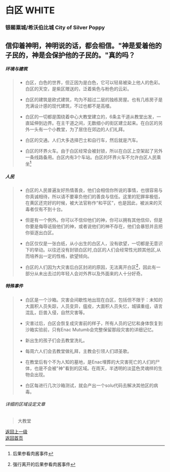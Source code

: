 # 白区 WHITE
### 银罂粟城/希沃伯比城   City of Silver Poppy

信仰着神明，神明说的话，都会相信。"神是爱着他的子民的，神是会保护他的子民的。"真的吗？  
------
  
##### 环境与建筑

> - 白区，白色的世界，但正因为是白色，它可以轻易被染上他人的色彩。白区的天空，是紫区赠送的，泛着紫色与粉色的云彩。  
>   
> - 白区的建筑是欧式建筑，均为不超过二层的独栋房屋。也有几栋房子是充满设计感的现代建筑，不过也都不是高楼。    
> 
> - 白区的一切都是围绕着中心大教堂建立的，6条主干道从教堂出发，一直延伸到边界。在主干道之间，无数细小的街区建立起来。在白区的另外一头有一个小教堂，为了居住在郊边的人们礼拜。  
>   
> - 白区的交通。人们大多选择巴士和自行车，然后就是汽车。  
> 
> - 白区的环界火车。由于白区经常会被封锁，所以在白区上空架起了另外一条线路备用。白区内有3个车站。白区的环界火车不允许白区人民乘坐[^1]  

  
##### 人民
> - 白区的人民普遍友好热情善良，他们会相信你所说的事情，也很容易与你真诚相待，所以请不要辜负他们的善良与信任。这里的犯罪率极低，在黄区还完好的时候，被大法官称作“和平区”，也是因此，被派来的灭毒者仅有不到十台。  
>   
> - 但是有一个例外。你可以不信仰他们的神，你可以拥有其他信仰，但是你要是侮辱诋毁他们的神，或者说他们的神不存在，他们会暴怒并且把你驱逐出白区。  
> 
> - 白区仅仅是一张白纸，从小出生的白区人，没有欲望，一切都是无意识下的举动。以往还没有封锁白区时,白区的人们会经常性光顾其他区,从而培养出一定的性格，欲望倾向。 
> 
> - 白区的人们因为大灾害后白区封闭的原因，无法离开白区[^2]，因此有一部分从未出去过的年轻人会对外界以及外面来的人十分好奇。  
  
  
##### 特殊事件
> - 白区是一个沙箱。灾害会间歇性地出现在白区，包括但不限于：未知的大面积人员失踪，人员变异，瘟疫，大面积人员失忆，城镇重组，语言混乱，巨兽入侵，自然灾害等。  
> 
> - 灾害过后，白区会恢复成灾害前的样子，所有人员的记忆和身体恢复到沙箱实验前，只有Enac Mutumb会完整保留那段灾害的详细记忆。  
> 
> - 新出生的孩子们会去教堂洗礼。  
> 
> - 每周六人们会去教堂做礼拜，主教会引领人们颂圣歌。  
> 
> - 在教堂后有个不为人知的墓地，是Enac埋葬的大灾害死亡的人们的尸体，也是不会被"神"看到的区域。在雨天，半透明的淡蓝色灵魂样的生物会出现。  
> 
> - 白区每进行几次沙箱测试，就会产出一个solu代码去解决其他区的病毒。
  
###### 详细的区域设定文章
> 大教堂  
> 
  
  
[^1]:后果参看肉酱事件
[^2]:强行离开的后果参看肉酱事件
  
   
 [返回上一级](https://drrlw.github.io/%E5%8C%BA%E5%9F%9F%E5%92%8C%E5%9C%B0%E5%9B%BE)  
 [返回首页](https://drrlw.github.io/index/)

<script src="https://utteranc.es/client.js"
        repo="[ENTER REPO HERE]"
        issue-term="pathname"
        theme="github-dark-orange"
        crossorigin="anonymous"
        async>
</script>
